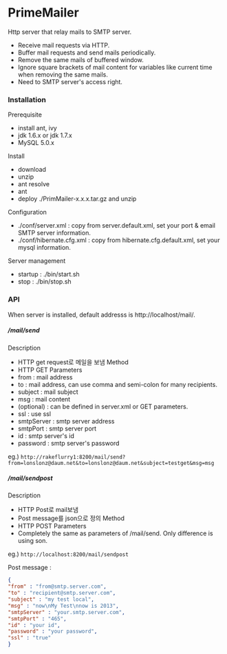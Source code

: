 PrimeMailer
==========
Http server that relay mails to SMTP server.

- Receive mail requests via HTTP.
- Buffer mail requests and send mails periodically. 
- Remove the same mails of buffered window.
- Ignore square brackets of mail content for variables like current time when removing the same mails. 
- Need to SMTP server's access right. 

### Installation

Prerequisite
- install ant, ivy
- jdk 1.6.x or jdk 1.7.x
- MySQL 5.0.x

Install
- download
- unzip
- ant resolve
- ant
- deploy ./PrimMailer-x.x.x.tar.gz and unzip 

Configuration
- ./conf/server.xml : copy from server.default.xml, set your port & email SMTP server information.
- ./conf/hibernate.cfg.xml : copy from hibernate.cfg.default.xml, set your mysql information. 

Server management
- startup : ./bin/start.sh
- stop : ./bin/stop.sh

### API

When server is installed, default addresss is http://localhost/mail/.

##### /mail/send

Description
- HTTP get request로 메일을 보냄
Method
- HTTP GET
Parameters
- from  : mail address
- to : mail address, can use comma and semi-colon for many recipients.
- subject : mail subject
- msg : mail content
- (optional) : can be defined in server.xml or GET parameters.
 - ssl : use ssl
 - smtpServer : smtp server address
 - smtpPort : smtp server port
 - id : smtp server's id
 - password : smtp server's password

eg.)
``
http://rakeflurry1:8200/mail/send?from=lonslonz@daum.net&to=lonslonz@daum.net&subject=testget&msg=msg
``

##### /mail/sendpost

Description
- HTTP Post로 mail보냄
- Post message를 json으로 정의
Method
- HTTP POST
Parameters
- Completely the same as parameters of /mail/send. Only difference is using son. 

eg.)
``
http://localhost:8200/mail/sendpost
``

Post message : 
```json
{
"from" : "from@smtp.server.com",
"to" : "recipient@smtp.server.com",
"subject" : "my test local",
"msg" : "now\nMy Test\nnow is 2013",
"smtpServer" : "your.smtp.server.com",
"smtpPort" : "465",
"id" : "your id",
"password" : "your password",
"ssl" : "true"
}
```
